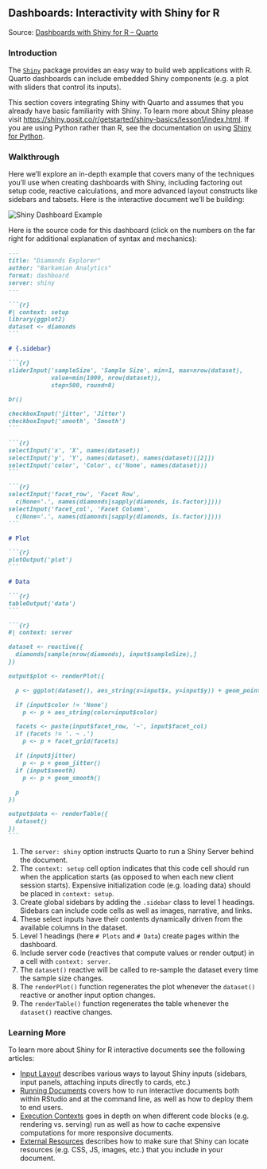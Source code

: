 ## Dashboards: Interactivity with Shiny for R

Source: [Dashboards with Shiny for R – Quarto](https://quarto.org/docs/dashboards/interactivity/shiny-r/)

### Introduction

The [`Shiny`](https://shiny.posit.co/) package provides an easy way to build web applications with R. Quarto dashboards can include embedded Shiny components (e.g. a plot with sliders that control its inputs).

This section covers integrating Shiny with Quarto and assumes that you already have basic familiarity with Shiny. To learn more about Shiny please visit <https://shiny.posit.co/r/getstarted/shiny-basics/lesson1/index.html>. If you are using Python rather than R, see the documentation on using [Shiny for Python](https://quarto.org/docs/dashboards/interactivity/shiny-python/).

### Walkthrough

Here we’ll explore an in-depth example that covers many of the techniques you’ll use when creating dashboards with Shiny, including factoring out setup code, reactive calculations, and more advanced layout constructs like sidebars and tabsets. Here is the interactive document we’ll be building:

![Shiny Dashboard Example](https://quarto.org/docs/dashboards/interactivity/images/shiny-dashboard.png)

Here is the source code for this dashboard (click on the numbers on the far right for additional explanation of syntax and mechanics):

````markdown
---
title: "Diamonds Explorer"
author: "Barkamian Analytics"
format: dashboard
server: shiny
---

```{r}
#| context: setup
library(ggplot2)
dataset <- diamonds
```

# {.sidebar}

```{r}
sliderInput('sampleSize', 'Sample Size', min=1, max=nrow(dataset),
            value=min(1000, nrow(dataset)),
            step=500, round=0)

br()

checkboxInput('jitter', 'Jitter')
checkboxInput('smooth', 'Smooth')
```

```{r}
selectInput('x', 'X', names(dataset))
selectInput('y', 'Y', names(dataset), names(dataset)[[2]])
selectInput('color', 'Color', c('None', names(dataset)))
```

```{r}
selectInput('facet_row', 'Facet Row',
  c(None='.', names(diamonds[sapply(diamonds, is.factor)])))
selectInput('facet_col', 'Facet Column',
  c(None='.', names(diamonds[sapply(diamonds, is.factor)])))
```

# Plot

```{r}
plotOutput('plot')
```

# Data

```{r}
tableOutput('data')
```

```{r}
#| context: server

dataset <- reactive({
  diamonds[sample(nrow(diamonds), input$sampleSize),]
})

output$plot <- renderPlot({

  p <- ggplot(dataset(), aes_string(x=input$x, y=input$y)) + geom_point()

  if (input$color != 'None')
    p <- p + aes_string(color=input$color)

  facets <- paste(input$facet_row, '~', input$facet_col)
  if (facets != '. ~ .')
    p <- p + facet_grid(facets)

  if (input$jitter)
    p <- p + geom_jitter()
  if (input$smooth)
    p <- p + geom_smooth()

  p
})

output$data <- renderTable({
  dataset()
})
```
````

1.  The `server: shiny` option instructs Quarto to run a Shiny Server behind the document.
2.  The `context: setup` cell option indicates that this code cell should run when the application starts (as opposed to when each new client session starts). Expensive initialization code (e.g. loading data) should be placed in `context: setup`.
3.  Create global sidebars by adding the `.sidebar` class to level 1 headings. Sidebars can include code cells as well as images, narrative, and links.
4.  These select inputs have their contents dynamically driven from the available columns in the dataset.
5.  Level 1 headings (here `# Plots` and `# Data`) create pages within the dashboard.
6.  Include server code (reactives that compute values or render output) in a cell with `context: server`.
7.  The `dataset()` reactive will be called to re-sample the dataset every time the sample size changes.
8.  The `renderPlot()` function regenerates the plot whenever the `dataset()` reactive or another input option changes.
9.  The `renderTable()` function regenerates the table whenever the `dataset()` reactive changes.

### Learning More

To learn more about Shiny for R interactive documents see the following articles:

*   [Input Layout](https://quarto.org/docs/dashboards/inputs.html) describes various ways to layout Shiny inputs (sidebars, input panels, attaching inputs directly to cards, etc.)
*   [Running Documents](https://quarto.org/docs/interactive/shiny-r/running.html) covers how to run interactive documents both within RStudio and at the command line, as well as how to deploy them to end users.
*   [Execution Contexts](https://quarto.org/docs/interactive/shiny-r/execution.html) goes in depth on when different code blocks (e.g. rendering vs. serving) run as well as how to cache expensive computations for more responsive documents.
*   [External Resources](https://quarto.org/docs/interactive/shiny-r/resources.html) describes how to make sure that Shiny can locate resources (e.g. CSS, JS, images, etc.) that you include in your document.

